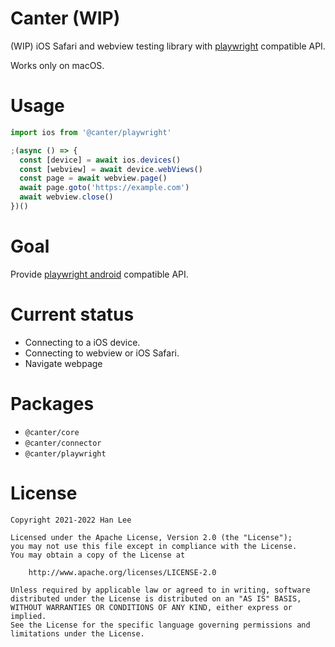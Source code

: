 # Canter (WIP)
(WIP) iOS Safari and webview testing library with [playwright](https://playwright.dev/docs/api/class-android) compatible API.

Works only on macOS.

# Usage
```ts
import ios from '@canter/playwright'

;(async () => {
  const [device] = await ios.devices()
  const [webview] = await device.webViews()
  const page = await webview.page()
  await page.goto('https://example.com')
  await webview.close()
})()
```

# Goal
Provide [playwright android](https://playwright.dev/docs/api/class-android) compatible API.

# Current status
- Connecting to a iOS device.
- Connecting to webview or iOS Safari.
- Navigate webpage

# Packages
- `@canter/core`
- `@canter/connector`
- `@canter/playwright`

# License
```
Copyright 2021-2022 Han Lee

Licensed under the Apache License, Version 2.0 (the "License");
you may not use this file except in compliance with the License.
You may obtain a copy of the License at

    http://www.apache.org/licenses/LICENSE-2.0

Unless required by applicable law or agreed to in writing, software
distributed under the License is distributed on an "AS IS" BASIS,
WITHOUT WARRANTIES OR CONDITIONS OF ANY KIND, either express or implied.
See the License for the specific language governing permissions and
limitations under the License.
```
